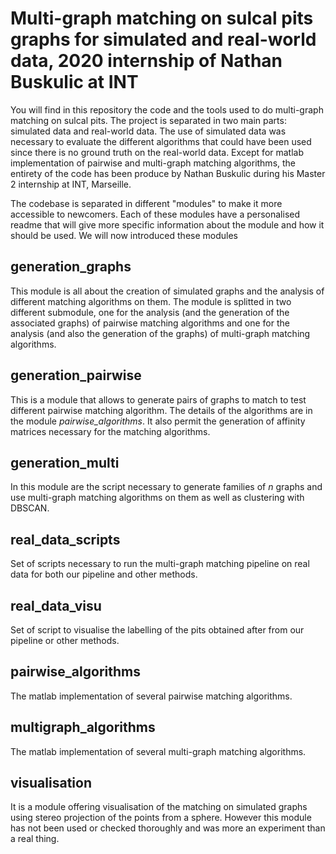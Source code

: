 # Multi-graph matching on sulcal pits graphs for simulated and real-world data, 2020 internship of Nathan Buskulic at INT

You will find in this repository the code and the tools used to do multi-graph matching on sulcal pits. The project is separated in two main parts: simulated data and real-world data. The use of simulated data was necessary to evaluate the different algorithms that could have been used since there is no ground truth on the real-world data. Except for matlab implementation of pairwise and multi-graph matching algorithms, the entirety of the code has been produce by Nathan Buskulic during his Master 2 internship at INT, Marseille.

The codebase is separated in different "modules" to make it more accessible to newcomers. Each of these modules have a personalised readme that will give more specific information about the module and how it should be used. We will now introduced these modules

## generation_graphs

This module is all about the creation of simulated graphs and the analysis of different matching algorithms on them. The module is splitted in two different submodule, one for the analysis (and the generation of the associated graphs) of pairwise matching algorithms and one for the analysis (and also the generation of the graphs) of multi-graph matching algorithms.

## generation_pairwise

This is a module that allows to generate pairs of graphs to match to test different pairwise matching algorithm. The details of the algorithms are in the module _pairwise\_algorithms_. It also permit the generation of affinity matrices necessary for the matching algorithms.

## generation_multi

In this module are the script necessary to generate families of _n_ graphs and use multi-graph matching algorithms on them as well as clustering with DBSCAN.

## real_data_scripts

Set of scripts necessary to run the multi-graph matching pipeline on real data for both our pipeline and other methods.

## real_data_visu

Set of script to visualise the labelling of the pits obtained after from our pipeline or other methods.

## pairwise_algorithms

The matlab implementation of several pairwise matching algorithms.

## multigraph_algorithms

The matlab implementation of several multi-graph matching algorithms.

## visualisation

It is a module offering visualisation of the matching on simulated graphs using stereo projection of the points from a sphere. However this module has not been used or checked thoroughly and was more an experiment than a real thing.
